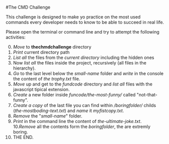 #The CMD Challenge

This challenge is designed to make yo practice on the most used commands every
developer needs to know to be able to succeed in real life.

Please open the terminal or command line and try to attempt the following activities:

0. _Move_ to **thechmdchallenge** directory
1. _Print_ current directory path
2. _List all_ the files from the *current directory* including the hidden ones
3. Now _list all_ the files inside the project, recursively (all files in the hierarchy).
4. _Go_ to the last level below the *small-name* folder and _write_ in the console the content of *the trophy.txt* file.
5. _Move_ up and get to the *fundcode* directory and _list all_ files with the javascript tipical extension.
6. _Create_ a new folder inside *funcode/the-most-funny/* called "not-that-funny".
7. _Create a copy_ of the last file you can find within */boringfolder/* childs (*the-mostboding-text.txt*) and _name_ it *myfistcopy.txt*.
8. _Remove_ the "*small-name*" folder. 
9. _Print_ in the command line the content of *the-ultimate-joke.txt*.
10._Remove_ all the contents form the *boringfolder*, the are extremly boring.
11. THE END.

